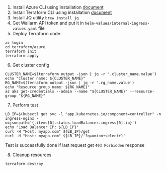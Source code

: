 1. Install Azure CLI using installation [document](https://learn.microsoft.com/en-us/cli/azure/install-azure-cli)
2. Install Terraform CLI using installation [document](https://developer.hashicorp.com/terraform/tutorials/aws-get-started/install-cli)
3. Install JQ utility `brew install jq`
4. Get Wallarm API token and put it in `helm-values/internal-ingress-values.yaml` file
5. Deploy Terraform code:
```
az login
cd terraform/azure
terraform init
terraform apply
```
6. Get cluster config
```
CLUSTER_NAME=$(terraform output -json | jq -r '.cluster_name.value')
echo "Cluster name: ${CLUSTER_NAME}"
RG_NAME=$(terraform output -json | jq -r '.rg_name.value')
echo "Resource group name: ${RG_NAME}"
az aks get-credentials --admin --name "${CLUSTER_NAME}" --resource-group "${RG_NAME}"
```
7. Perform test
```
LB_IP=$(kubectl get svc -l "app.kubernetes.io/component=controller" -n ingress-nginx -o=jsonpath='{.items[0].status.loadBalancer.ingress[0].ip}')
echo "Load Balancer IP: ${LB_IP}"
curl -H "Host: myapp.com" ${LB_IP}/get
curl -H "Host: myapp.com" ${LB_IP}/'?q=union+select+1'
``` 
Test is successfully done if last request get `403 Forbidden` response

8. Cleanup resources
```
terraform destroy
```